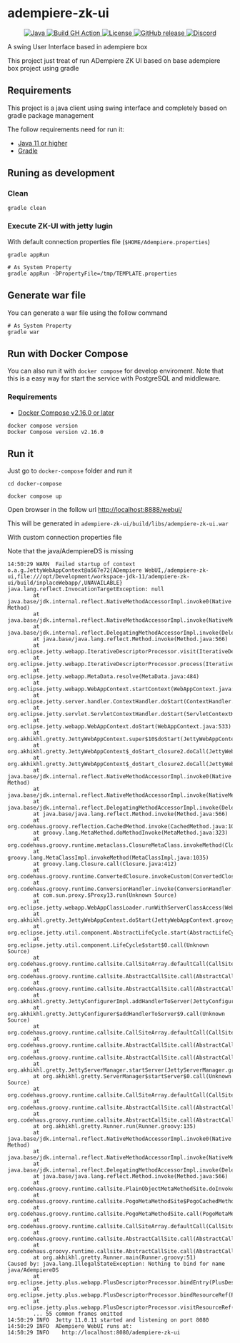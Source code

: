 # adempiere-zk-ui

<p align="center">
  <a href="https://adoptium.net/es/temurin/releases/?version=11">
    <img src="https://badgen.net/badge/Java/11/orange" alt="Java">
  </a>
  <a href="https://github.com/adempiere/adempiere-zk-ui/actions/workflows/build.yml">
    <img src="https://github.com/adempiere/adempiere-zk-ui/actions/workflows/build.yml/badge.svg" alt="Build GH Action">
  </a>
  <a href="https://github.com/adempiere/adempiere-zk-ui/blob/master/LICENSE">
    <img src="https://img.shields.io/badge/license-GNU/GPL%20(v2)-blue" alt="License">
  </a>
  <a href="https://github.com/adempiere/adempiere-zk-ui/releases/latest">
    <img src="https://img.shields.io/github/release/adempiere/adempiere-zk-ui.svg" alt="GitHub release">
  </a>
  <a href="https://discord.gg/T6eH6A7PJZ">
    <img src="https://badgen.net/badge/discord/join%20chat" alt="Discord">
  </a>
</p>

A swing User Interface based in adempiere box

This project just treat of run ADempiere ZK UI based on base adempiere box project using gradle

## Requirements

This project is a java client using swing interface and completely based on gradle package management

The follow requirements need for run it:

- [Java 11 or higher](https://adoptopenjdk.net/)
- [Gradle](https://gradle.org/install/)

## Runing as development
### Clean
```shell
gradle clean
```

### Execute ZK-UI with jetty lugin
With default connection properties file (`$HOME/Adempiere.properties`)
```shell
gradle appRun
```

```shell
# As System Property
gradle appRun -DPropertyFile=/tmp/TEMPLATE.properties
```


## Generate war file

You can generate a war file using the follow command

```shell
# As System Property
gradle war
```

## Run with Docker Compose

You can also run it with `docker compose` for develop enviroment. Note that this is a easy way for start the service with PostgreSQL and middleware.

### Requirements

- [Docker Compose v2.16.0 or later](https://docs.docker.com/compose/install/linux/)

```Shell
docker compose version
Docker Compose version v2.16.0
```

## Run it

Just go to `docker-compose` folder and run it

```Shell
cd docker-compose
```

```Shell
docker compose up
```

Open browser in the follow url [http://localhost:8888/webui/](http://localhost:8888/webui/)


This will be generated in `adempiere-zk-ui/build/libs/adempiere-zk-ui.war`


With custom connection properties file

Note that the java/AdempiereDS is missing


```Shell
14:50:29 WARN  Failed startup of context o.a.g.JettyWebAppContext@a567e72{ADempiere WebUI,/adempiere-zk-ui,file:///opt/Development/workspace-jdk-11/adempiere-zk-ui/build/inplaceWebapp/,UNAVAILABLE}
java.lang.reflect.InvocationTargetException: null
        at java.base/jdk.internal.reflect.NativeMethodAccessorImpl.invoke0(Native Method)
        at java.base/jdk.internal.reflect.NativeMethodAccessorImpl.invoke(NativeMethodAccessorImpl.java:62)
        at java.base/jdk.internal.reflect.DelegatingMethodAccessorImpl.invoke(DelegatingMethodAccessorImpl.java:43)
        at java.base/java.lang.reflect.Method.invoke(Method.java:566)
        at org.eclipse.jetty.webapp.IterativeDescriptorProcessor.visit(IterativeDescriptorProcessor.java:81)
        at org.eclipse.jetty.webapp.IterativeDescriptorProcessor.process(IterativeDescriptorProcessor.java:69)
        at org.eclipse.jetty.webapp.MetaData.resolve(MetaData.java:484)
        at org.eclipse.jetty.webapp.WebAppContext.startContext(WebAppContext.java:1304)
        at org.eclipse.jetty.server.handler.ContextHandler.doStart(ContextHandler.java:896)
        at org.eclipse.jetty.servlet.ServletContextHandler.doStart(ServletContextHandler.java:306)
        at org.eclipse.jetty.webapp.WebAppContext.doStart(WebAppContext.java:533)
        at org.akhikhl.gretty.JettyWebAppContext.super$10$doStart(JettyWebAppContext.groovy)
        at org.akhikhl.gretty.JettyWebAppContext$_doStart_closure2.doCall(JettyWebAppContext.groovy:47)
        at org.akhikhl.gretty.JettyWebAppContext$_doStart_closure2.doCall(JettyWebAppContext.groovy)
        at java.base/jdk.internal.reflect.NativeMethodAccessorImpl.invoke0(Native Method)
        at java.base/jdk.internal.reflect.NativeMethodAccessorImpl.invoke(NativeMethodAccessorImpl.java:62)
        at java.base/jdk.internal.reflect.DelegatingMethodAccessorImpl.invoke(DelegatingMethodAccessorImpl.java:43)
        at java.base/java.lang.reflect.Method.invoke(Method.java:566)
        at org.codehaus.groovy.reflection.CachedMethod.invoke(CachedMethod.java:107)
        at groovy.lang.MetaMethod.doMethodInvoke(MetaMethod.java:323)
        at org.codehaus.groovy.runtime.metaclass.ClosureMetaClass.invokeMethod(ClosureMetaClass.java:274)
        at groovy.lang.MetaClassImpl.invokeMethod(MetaClassImpl.java:1035)
        at groovy.lang.Closure.call(Closure.java:412)
        at org.codehaus.groovy.runtime.ConvertedClosure.invokeCustom(ConvertedClosure.java:50)
        at org.codehaus.groovy.runtime.ConversionHandler.invoke(ConversionHandler.java:112)
        at com.sun.proxy.$Proxy13.run(Unknown Source)
        at org.eclipse.jetty.webapp.WebAppClassLoader.runWithServerClassAccess(WebAppClassLoader.java:134)
        at org.akhikhl.gretty.JettyWebAppContext.doStart(JettyWebAppContext.groovy:46)
        at org.eclipse.jetty.util.component.AbstractLifeCycle.start(AbstractLifeCycle.java:93)
        at org.eclipse.jetty.util.component.LifeCycle$start$0.call(Unknown Source)
        at org.codehaus.groovy.runtime.callsite.CallSiteArray.defaultCall(CallSiteArray.java:47)
        at org.codehaus.groovy.runtime.callsite.AbstractCallSite.call(AbstractCallSite.java:125)
        at org.codehaus.groovy.runtime.callsite.AbstractCallSite.call(AbstractCallSite.java:130)
        at org.akhikhl.gretty.JettyConfigurerImpl.addHandlerToServer(JettyConfigurerImpl.groovy:323)
        at org.akhikhl.gretty.JettyConfigurer$addHandlerToServer$9.call(Unknown Source)
        at org.codehaus.groovy.runtime.callsite.CallSiteArray.defaultCall(CallSiteArray.java:47)
        at org.codehaus.groovy.runtime.callsite.AbstractCallSite.call(AbstractCallSite.java:125)
        at org.codehaus.groovy.runtime.callsite.AbstractCallSite.call(AbstractCallSite.java:148)
        at org.akhikhl.gretty.JettyServerManager.startServer(JettyServerManager.groovy:59)
        at org.akhikhl.gretty.ServerManager$startServer$0.call(Unknown Source)
        at org.codehaus.groovy.runtime.callsite.CallSiteArray.defaultCall(CallSiteArray.java:47)
        at org.codehaus.groovy.runtime.callsite.AbstractCallSite.call(AbstractCallSite.java:125)
        at org.codehaus.groovy.runtime.callsite.AbstractCallSite.call(AbstractCallSite.java:139)
        at org.akhikhl.gretty.Runner.run(Runner.groovy:135)
        at java.base/jdk.internal.reflect.NativeMethodAccessorImpl.invoke0(Native Method)
        at java.base/jdk.internal.reflect.NativeMethodAccessorImpl.invoke(NativeMethodAccessorImpl.java:62)
        at java.base/jdk.internal.reflect.DelegatingMethodAccessorImpl.invoke(DelegatingMethodAccessorImpl.java:43)
        at java.base/java.lang.reflect.Method.invoke(Method.java:566)
        at org.codehaus.groovy.runtime.callsite.PlainObjectMetaMethodSite.doInvoke(PlainObjectMetaMethodSite.java:43)
        at org.codehaus.groovy.runtime.callsite.PogoMetaMethodSite$PogoCachedMethodSiteNoUnwrapNoCoerce.invoke(PogoMetaMethodSite.java:193)
        at org.codehaus.groovy.runtime.callsite.PogoMetaMethodSite.call(PogoMetaMethodSite.java:73)
        at org.codehaus.groovy.runtime.callsite.CallSiteArray.defaultCall(CallSiteArray.java:47)
        at org.codehaus.groovy.runtime.callsite.AbstractCallSite.call(AbstractCallSite.java:125)
        at org.codehaus.groovy.runtime.callsite.AbstractCallSite.call(AbstractCallSite.java:130)
        at org.akhikhl.gretty.Runner.main(Runner.groovy:51)
Caused by: java.lang.IllegalStateException: Nothing to bind for name java/AdempiereDS
        at org.eclipse.jetty.plus.webapp.PlusDescriptorProcessor.bindEntry(PlusDescriptorProcessor.java:892)
        at org.eclipse.jetty.plus.webapp.PlusDescriptorProcessor.bindResourceRef(PlusDescriptorProcessor.java:814)
        at org.eclipse.jetty.plus.webapp.PlusDescriptorProcessor.visitResourceRef(PlusDescriptorProcessor.java:221)
        ... 55 common frames omitted
14:50:29 INFO  Jetty 11.0.11 started and listening on port 8080
14:50:29 INFO  ADempiere WebUI runs at:
14:50:29 INFO    http://localhost:8080/adempiere-zk-ui
```